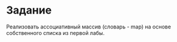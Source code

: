 # Задание

Реализовать ассоциативный массив (словарь - map) на основе собственного списка из первой лабы.
